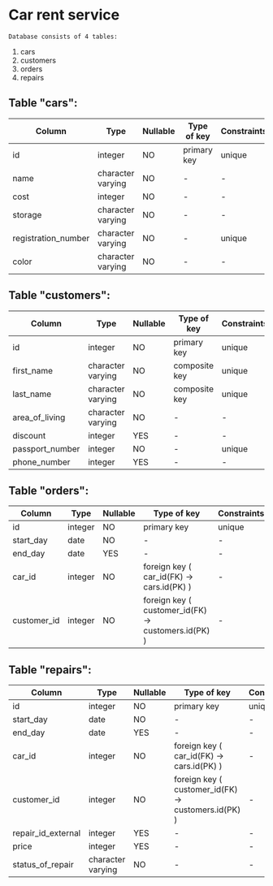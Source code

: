 Car rent service
================

	Database consists of 4 tables:
1. cars
2. customers
3. orders
4. repairs


Table "cars":
--------------

Column | Type | Nullable | Type of key | Constraints 
--- | --- | --- | --- | ---
id | integer |  NO | primary key | unique
name | character varying |  NO |  - |  -
cost | integer |  NO |  - |  -
storage | character varying |  NO |  - |  -
registration_number | character varying | NO | - |  unique
color | character varying | NO | - |  -



Table "customers":
--------------

Column | Type | Nullable | Type of key | Constraints 
--- | --- | --- | --- | ---
id | integer |  NO |  primary key |  unique 
first_name | character varying |  NO |  composite key |  unique 
last_name | character varying |  NO |  composite key |  unique 
area_of_living | character varying |  NO |  - |  - 
discount | integer |  YES |  - |  - 
passport_number | integer |  NO |  - |  unique 
phone_number | integer |  YES |  - |  - 



Table "orders":
--------------

Column | Type | Nullable | Type of key | Constraints 
--- | --- | --- | --- | ---
id | integer |  NO |  primary key |  unique 
start_day | date |  NO |  - |  - 
end_day | date |  YES |  - |  - 
car_id | integer |  NO |  foreign key ( car_id(FK) -> cars.id(PK) ) |  - 
customer_id | integer | NO | foreign key ( customer_id(FK) -> customers.id(PK) ) |  - 



Table "repairs":
--------------

Column | Type | Nullable | Type of key | Constraints 
--- | --- | --- | --- | ---
id | integer |  NO |  primary key |  unique 
start_day | date |  NO |  - |  - 
end_day | date |  YES |  - |  - 
car_id | integer |  NO |  foreign key ( car_id(FK) -> cars.id(PK) ) |  - 
customer_id | integer | NO | foreign key ( customer_id(FK) -> customers.id(PK) ) |  - 
repair_id_external | integer | YES | - | -
price | integer | YES | - | -
status_of_repair | character varying | NO | - | -
